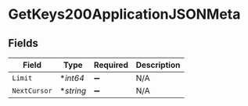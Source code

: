 # GetKeys200ApplicationJSONMeta


## Fields

| Field              | Type               | Required           | Description        |
| ------------------ | ------------------ | ------------------ | ------------------ |
| `Limit`            | **int64*           | :heavy_minus_sign: | N/A                |
| `NextCursor`       | **string*          | :heavy_minus_sign: | N/A                |